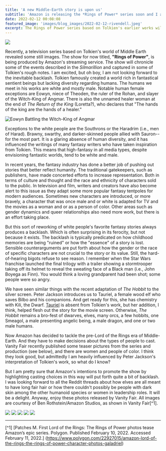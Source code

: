 ```yaml
---
title: 'A new Middle-Earth story is upon us'
subtitle: 'Amazon is releasing the *Rings of Power* series soon and I am excited.'
date: 2022-02-12 00:08:08
featured_image: 'images/blog_images/2022-02-12-rivendell.jpeg'
excerpt: The Rings of Power series based on Tolkien's earlier works will be relased by Amazon for its streating service. But Amazon's creative changes are sure to draw the ire of some fans.
---
```


![](/images/blog_images/2022-02-12-Ringsofpower6.jpeg)

Recently, a television series based on Tolkien's world of Middle Earth revealed some still images. The show for now titled, **"Rings of Power"**, is being produced by Amazon's streaming service. The show will chronicle some of the events described in the *Silmarillion* and captured in some of Tolkien's rough notes. I am excited, but oh boy, I am not looking forward to the inevitable backlash. Tolkien famously created a world rich in fantastical sentient beings but lacking diversity regarding humans. The humans we meet in his works are white and mostly male. Notable human female exceptions are Eowyn, niece of Theoden, the ruler of the Rohan, and slayer of the Witch-King of Angmar. There is also the unnamed healer woman at the end of *The Return of the King* (Loretta?), who declares that "The hands of the king are the hands of a healer."

![Eowyn Battling the Witch-King of Angmar](/images/blog_images/2022-02-12-Ringsofpower7.jpeg)

Exceptions to the white people are the Southrons or the Haradrim (i.e., men of Harad). Brawny, swarthy, and darker-skinned people allied with Sauron--for the most part. It is a glaring absence of human diversity, and it has influenced the writings of many fantasy writers who have taken inspiration from  Tolkien. This means that high-fantasy in all media types, despite envisioning fantastic worlds, tend to be white and male.

In recent years, the fantasy industry has done a better job of pushing out stories that better reflect humanity. The traditional gatekeepers, such as publishers, have made concerted efforts to increase representation. Both in terms of culture and thought and the race and ethnicity of characters sold to the public. In television and film, writers and creators have also become alert to this issue as they adapt some more popular fantasy tentpoles for modern audiences. Sometimes new characters are introduced, or more bravely, a character that was once male and or white is adapted for TV and the movies as a woman and or as a person of color. Other areas such as gender dynamics and queer relationships also need more work, but there is an effort taking place.

But this sort of reworking of white people's favorite fantasy stories always produces a backlash. Which is often surprising in its ferocity, but not because it exists. The backlash is typically predicated on how childhood memories are being "ruined" or how the "essence" of a story is lost. Sensible counterarguments are put forth about how the gender or the race of specific characters are not crucial to the story or its value. Still, the hard-of-hearing bigots refuse to see reason. I remember when the Star Wars franchise launched the final trilogy with a trailer showing a stormtrooper taking off its helmet to reveal the sweating face of a Black man (i.e., John Boyega as Finn). You would think a loving grandparent had been shot; some people were so angry. 

We have seen similar things with the recent adaptation of *The Hobbit* to the silver screen. Peter Jackson introduces us to Tauriel, a female wood elf who saves Bilbo and his companions. And get ready for this, she has chemistry with Kili, the Dwarf. [Tauriel](https://en.wikipedia.org/wiki/Tauriel) is absent from Tolkien's work, but her addition, I think, helped flesh out the story for the movie screen. Otherwise, *The Hobbit* remains a bro-fest of dwarves, elves, many orcs, a few hobbits, one Smeagol, a male presenting angelic being, a male dragon, and one or two male humans. 

Now Amazon has decided to tackle the pre-Lord of the Rings era of Middle-Earth. And they have to make decisions about the types of people to cast. Vanity Fair recently published some teaser pictures from the series and production (see below), and there are women and people of color. I think they look good, but admittedly I am heavily influenced by Peter Jackson's interpretation of Tolkien's work, so what do I know?

But I am pretty sure that Amazon's intentions to promote the show by highlighting casting choices in this way will put forth quite a bit of backlash. I was looking forward to all the Reddit threads about how elves are all meant to have long fair hair or how there couldn't possibly be people with dark skin among the other humanoid species or women in leadership roles. It will be a delight. Anyway, enjoy these photos released by Vanity Fair. All images are courtesy of Ben Rothstein/Amazon Studios, as shown in Vanity Fair[^1].

<div class="gallery" data-columns="1">
	<img src="/images/blog_images/2022-02-12-Ringsofpower1.jpeg">
	<img src="/images/blog_images/2022-02-12-Ringsofpower2.jpeg">
	<img src="/images/blog_images/2022-02-12-Ringsofpower3.jpeg">
	<img src="/images/blog_images/2022-02-12-Ringsofpower4.jpeg">
	<img src="/images/blog_images/2022-02-12-Ringsofpower5.jpeg">
</div>

---
[^1]  [Patches M. First Lord of the Rings: The Rings of Power photos tease Amazon’s epic series. Polygon. Published February 10, 2022. Accessed February 11, 2022.] (https://www.polygon.com/22927015/amazon-lord-of-the-rings-the-rings-of-power-character-photos-galadriel)
